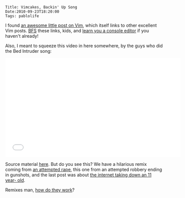     Title: Vimcakes, Backin' Up Song
    Date:2010-09-23T18:20:00
    Tags: pablolife

I found [an awesome little post on Vim][1], which itself links to other excellent
Vim posts.  [BFS][2] these links, kids, and [learn you a console
editor][3] if you haven't already!

Also, I meant to squeeze this video in here somewhere, by the guys who did the
Bed Intruder song:

<iframe width="560" height="315" src="//www.youtube.com/embed/qIoG4PlEPtY" frameborder="0" allowfullscreen></iframe>

Source material [here][4]. But do you see this? We have a hilarious remix
coming from [an attempted rape][5], this one from an attempted robbery ending
in gunshots, and the last post was about [the internet taking down an 11 year-
old][6].

Remixes man, [how do they work][7]?


   [1]: http://stevelosh.com/blog/2010/09/coming-home-to-vim/

   [2]: http://en.wikipedia.org/wiki/Breadth-first_search

   [3]: http://www.morepaul.com/2010/02/hiatus-and-voyage-of-vim.html

   [4]: http://www.youtube.com/watch?v=vcpx8O82KLM&feature=iv&annotation_id=annotation_48076

   [5]: http://www.morepaul.com/2010/08/strong-words-bed-intruder.html

   [6]: http://www.morepaul.com/2010/09/because-i-backtraced-it.html

   [7]: http://www.morepaul.com/2010/07/magnets-how-do-they-work.html
